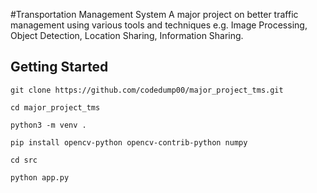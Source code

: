 #Transportation Management System
    A major project on better traffic management using various tools and 
    techniques e.g. Image Processing, Object Detection, Location Sharing,
    Information Sharing.

## Getting Started
    git clone https://github.com/codedump00/major_project_tms.git

    cd major_project_tms

    python3 -m venv .

    pip install opencv-python opencv-contrib-python numpy

    cd src

    python app.py
